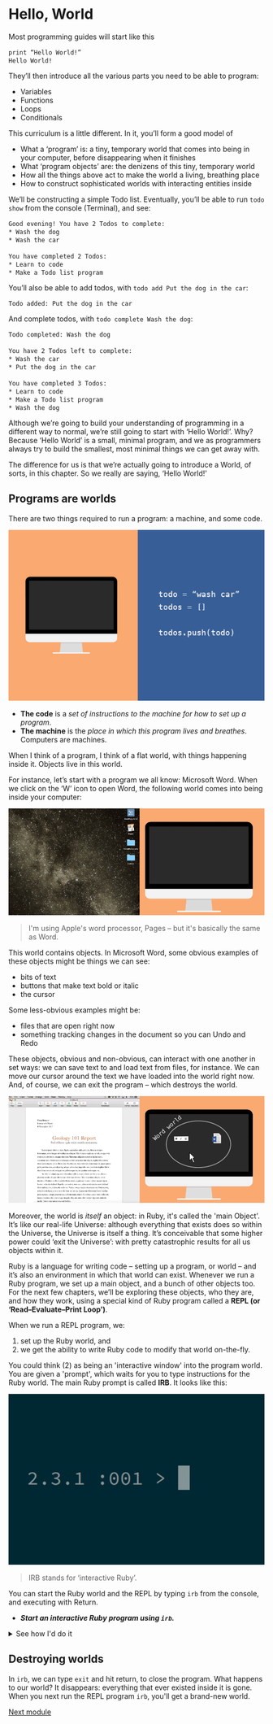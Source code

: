 # Hello, World

Most programming guides will start like this

```
print “Hello World!”
Hello World!
```

They’ll then introduce all the various parts you need to be able to program:

- Variables
- Functions
- Loops
- Conditionals

This curriculum is a little different. In it, you’ll form a good model of 

- What a ‘program’ is: a tiny, temporary world that comes into being in your computer, before disappearing when it finishes
- What ‘program objects’ are: the denizens of this tiny, temporary world
- How all the things above act to make the world a living, breathing place
- How to construct sophisticated worlds with interacting entities inside

We’ll be constructing a simple Todo list. Eventually, you’ll be able to run `todo show` from the console (Terminal), and see:

```
Good evening! You have 2 Todos to complete:
* Wash the dog
* Wash the car

You have completed 2 Todos:
* Learn to code
* Make a Todo list program
```

You’ll also be able to add todos, with `todo add Put the dog in the car`:

```
Todo added: Put the dog in the car
```

And complete todos, with `todo complete Wash the dog`:

```
Todo completed: Wash the dog

You have 2 Todos left to complete:
* Wash the car
* Put the dog in the car

You have completed 3 Todos:
* Learn to code
* Make a Todo list program
* Wash the dog
```

Although we’re going to build your understanding of programming in a different way to normal, we’re still going to start with ‘Hello World!’. Why? Because ‘Hello World’ is a small, minimal program, and we as programmers always try to build the smallest, most minimal things we can get away with.

The difference for us is that we’re actually going to introduce a World, of sorts, in this chapter. So we really are saying, ‘Hello World!’


## Programs are worlds

There are two things required to run a program: a machine, and some code.

![A machine and some code, side-by-side](../images/1-1.jpg)

* **The code** is a _set of instructions to the machine for how to set up a program_.
* **The machine** is the _place in which this program lives and breathes_. Computers are machines.

When I think of a program, I think of a flat world, with things happening inside it. Objects live in this world. 

For instance, let’s start with a program we all know: Microsoft Word. When we click on the ‘W’ icon to open Word, the following world comes into being inside your computer:

![The Word world being created inside a computer, while someone clicks on 'Word'](../images/1-word-world.gif)

> I'm using Apple's word processor, Pages – but it's basically the same as Word.

This world contains objects. In Microsoft Word, some obvious examples of these objects might be things we can see:

- bits of text
- buttons that make text bold or italic
- the cursor

Some less-obvious examples might be:

- files that are open right now
- something tracking changes in the document so you can Undo and Redo

These objects, obvious and non-obvious, can interact with one another in set ways: we can save text to and load text from files, for instance. We can move our cursor around the text we have loaded into the world right now. And, of course, we can exit the program – which destroys the world.

![The Word world being interacted with: saving, moving the cursor, and exiting the program](../images/1-word-interactions.gif)

Moreover, the world is _itself_ an object: in Ruby, it's called the 'main Object'. It’s like our real-life Universe: although everything that exists does so within the Universe, the Universe is itself a thing. It’s conceivable that some higher power could ‘exit the Universe’: with pretty catastrophic results for all us objects within it.

Ruby is a language for writing code – setting up a program, or world – and it’s also an environment in which that world can exist. Whenever we run a Ruby program, we set up a main object, and a bunch of other objects too. For the next few chapters, we’ll be exploring these objects, who they are, and how they work, using a special kind of Ruby program called a **REPL (or ‘Read–Evaluate–Print Loop’)**. 

When we run a REPL program, we:

1. set up the Ruby world, and 
2. we get the ability to write Ruby code to modify that world on-the-fly.

You could think (2) as being an 'interactive window' into the program world. You are given a 'prompt', which waits for you to type instructions for the Ruby world. The main Ruby prompt is called **IRB**. It looks like this:

![An IRB prompt](../images/1-irb.jpg)

> IRB stands for ‘interactive Ruby’.

You can start the Ruby world and the REPL by typing `irb` from the console, and executing with Return. 

* _**Start an interactive Ruby program using `irb`.**_

<details>
  <summary>See how I'd do it</summary>
  <p>
    
```
$> irb
 >
```

> In code examples, I'll include the IRB prompt as a chevron ('`>`'). You don't need to enter the chevron into your IRB. If I'm typing in the console (Terminal), rather than in IRB, I'll include the prompt as a dollar-chevron `$>`. Again, you don't need to enter the dollar-chevron into the console.

  </p>
</details>
<p></p>

## Destroying worlds

In `irb`, we can type `exit` and hit return, to close the program. What happens to our world? It disappears: everything that ever existed inside it is gone. When you next run the REPL program `irb`, you'll get a brand-new world.

[Next module](./2_variables_and_statements.md)

